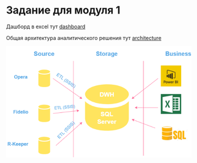 # Задание для модуля 1

Дашборд в excel тут [dashboard](https://github.com/Damiiir/DE-101/blob/master/DE-101/Module1/Dashboard.xlsx)

Общая архитектура аналитического решения тут [architecture](https://github.com/Damiiir/DE-101/blob/master/DE-101/Module1/%D0%90%D1%80%D1%85%D0%B8%D1%82%D0%B5%D0%BA%D1%82%D1%83%D1%80%D0%B0.png)

![Architecture](https://github.com/Damiiir/DE-101/blob/master/DE-101/Module1/%D0%90%D1%80%D1%85%D0%B8%D1%82%D0%B5%D0%BA%D1%82%D1%83%D1%80%D0%B0.png "architecture")
